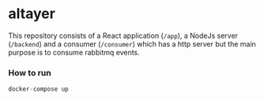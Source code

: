 # altayer

This repository consists of a React application (`/app`), a NodeJs server (`/backend`) and a consumer (`/consumer`) which has a http server but the main purpose is to consume rabbitmq events.

### How to run

```javascript
docker-compose up
```
